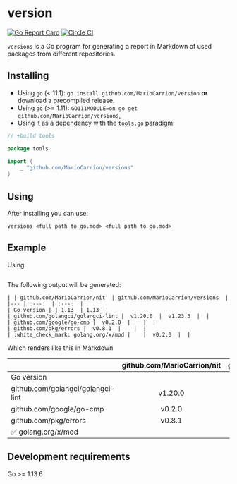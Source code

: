 # version

[![Go Report Card](https://goreportcard.com/badge/github.com/MarioCarrion/versions)](https://goreportcard.com/report/github.com/MarioCarrion/versions)
[![Circle CI](https://circleci.com/gh/MarioCarrion/versions.svg?style=svg)](https://circleci.com/gh/MarioCarrion/versions)

`versions` is a Go program for generating a report in Markdown of used packages from different repositories.

## Installing

* Using `go` (< 11.1): `go install github.com/MarioCarrion/version` **or** download a precompiled release.
* Using `go` (>= 1.11): `GO111MODULE=on go get github.com/MarioCarrion/versions`,
* Using it as a dependency with the [`tools.go` paradigm](https://github.com/go-modules-by-example/index/blob/master/010_tools/README.md):

```go
// +build tools

package tools

import (
	_ "github.com/MarioCarrion/versions"
)
```

## Using

After installing you can use:

```
versions <full path to go.mod> <full path to go.mod>
```

## Example

Using

```version ~/Repositories/versions/go.mod ~/Repositories/nit/go.mod
```

The following output will be generated:

```
| | github.com/MarioCarrion/nit  | github.com/MarioCarrion/versions  |
|--- | :---:  | :---:  |
| Go version | | 1.13  | 1.13  |
| github.com/golangci/golangci-lint |  v1.20.0  |  v1.23.3  |  |
| github.com/google/go-cmp |  v0.2.0  |    |  |
| github.com/pkg/errors |  v0.8.1  |    |  |
| :white_check_mark: golang.org/x/mod |    |  v0.2.0  |  |
```

Which renders like this in Markdown

| | github.com/MarioCarrion/nit  | github.com/MarioCarrion/versions  |
|--- | :---:  | :---:  |
| Go version | | 1.13  | 1.13  |
| github.com/golangci/golangci-lint |  v1.20.0  |  v1.23.3  |  |
| github.com/google/go-cmp |  v0.2.0  |    |  |
| github.com/pkg/errors |  v0.8.1  |    |  |
| :white_check_mark: golang.org/x/mod |    |  v0.2.0  |  |

## Development requirements

Go >= 1.13.6
